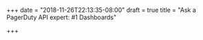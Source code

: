 +++
date = "2018-11-26T22:13:35-08:00"
draft = true
title = "Ask a PagerDuty API expert: #1 Dashboards"

+++
